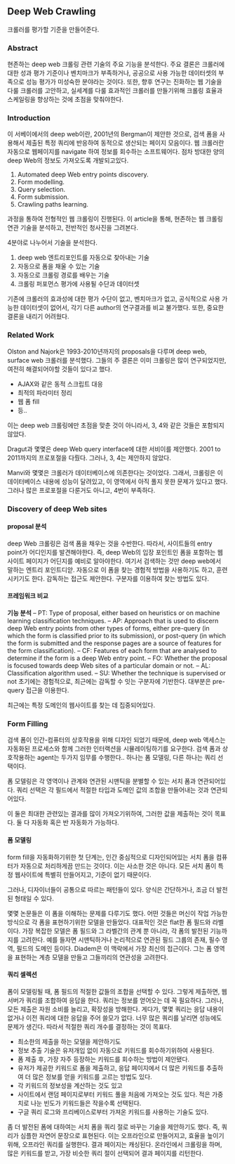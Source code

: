 ## Deep Web Crawling
크롤러를 평가할 기준을 만들어준다. 

### Abstract
현존하는 deep web 크롤링 관련 기술의 주요 기능을 분석한다. 
주요 결론은 크롤러에 대한 성과 평가 기준이나 벤치마크가 부족하거나, 공공으로 사용 가능한 데이터셋의 부족으로 성능 평가가 미성숙한 분야라는 것이다.
또한, 향후 연구는 진화하는 웹 기술을 다룰 크롤러를 고안하고, 실세계를 다룰 효과적인 크롤러를 만들기위해 크롤링 효율과 스케일링을 향상하는 것에 초점을 맞춰야한다. 

### Introduction
이 서베이에서의 deep web이란, 2001년의 Bergman이 제안한 것으로, 검색 폼을 사용해서 제출된 특정 쿼리에 반응하여 동적으로 생산되는 페이지 모음이다.
웹 크롤러란 자동으로 웹페이지를 navigate 하여 정보를 회수하는 소프트웨어다. 점차 방대한 양의 deep Web의 정보도 가져오도록 개발되고있다. 

1. Automated deep Web entry points discovery.
2. Form modelling.
3. Query selection.
4. Form submission.
5. Crawling paths learning.

과정을 통하여 전형적인 웹 크롤링이 진행된다. 
이 article을 통해, 현존하는 웹 크롤링 연관 기술을 분석하고, 전반적인 청사진을 그려본다. 

4분야로 나누어서 기술을 분석한다.
1. deep web 엔트리포인트를 자동으로 찾아내는 기술
2. 자동으로 폼을 채울 수 있는 기술
3. 자동으로 크롤링 경로를 배우는 기술
4. 크롤링 퍼포먼스 평가에 사용될 수단과 데이터셋


기존에 크롤러의 효과성에 대한 평가 수단이 없고, 벤치마크가 없고, 공식적으로 사용 가능한 데이터셋이 없어서, 각기 다른 author의 연구결과를 비교 불가했다. 또한, 중요한 결론을 내리기 어려웠다.

### Related Work
Olston and Najork은 1993-2010년까지의 proposals을 다루며 deep web, surface web 크롤러를 분석했다. 
그들의 주 결론은 이미 크롤링은 많이 연구되었지만, 여전히 해결되어야할 것들이 있다고 했다.
- AJAX와 같은 동적 스크립트 대응
- 최적의 파라미터 정리 
- 웹 폼 fill
- 등..

이는 deep web 크롤링에만 초점을 맞춘 것이 아니라서, 3, 4와 같은 것들은 포함되지 않았다.

Dragut과 몇몇은 deep Web query interface에 대한 서비이를 제안했다. 2001 to 2011까지의 프로포절을 다뤘다. 
그러나, 3, 4는 제안하지 않았다.

Manvi와 몇몇은 크롤러가 데이터베이스에 의존한다는 것이었다. 그래서, 크롤링은 이 데이터베이스 내용에 성능이 달려있고, 이 영역에서 아직 풀지 못한 문제가 있다고 했다. 
그러나 많은 프로포절을 다룬거도 아니고, 4번이 부족하다.

### Discovery of deep Web sites
#### proposal 분석
deep Web 크롤링은 검색 폼을 채우는 것을 수반한다. 따라서, 사이트들의 entry point가 어디인지를 발견해야한다. 즉, deep Web의 입장 포인트인 폼을 포함하는 웹사이트 페이지가 어딘지를 예비로 알아야한다. 
여기서 검색하는 것만 deep web에서 말하는 엔트리 포인트디앋.
자동으로 이 폼을 찾는 경험적 방법을 사용하기도 하고, 훈련시키기도 한다. 감독하는 접근도 제안한다. 구분자를 이용하여 찾는 방법도 있다. 

#### 프레임워크 비교
**기능 분석**
– PT: Type of proposal, either based on heuristics or on machine learning classification
techniques.
– AP: Approach that is used to discern deep Web entry points from other types of forms,
either pre-query (in which the form is classified prior to its submission), or post-query
(in which the form is submitted and the response pages are a source of features for the
form classification).
– CF: Features of each form that are analysed to determine if the form is a deep Web
entry point.
– FO: Whether the proposal is focused towards deep Web sites of a particular domain or
not.
– AL: Classification algorithm used.
– SU: Whether the technique is supervised or not
초기에는 경험적으로, 최근에는 감독할 수 잇는 구분자에 기반한다.
대부분은 pre-query 접근을 이용한다.

최근에는 특정 도메인의 웹사이트를 찾는 데 집중되어있다. 

### Form Filling
검색 폼이 인간-컴퓨터의 상호작용을 위해 디자인 되었기 때문에, deep web 액세스는 자동화된 프로세스와 함께 그러한 인터랙션을 시뮬레이팅하기를 요구한다. 
검색 폼과 상호작용하는 agent는 두가지 임무를 수행한다.. 하나는 폼 모델링, 다른 하나는 쿼리 선택이다.

폼 모델링은 각 영역이나 관계와 연관된 시맨틱을 분별할 수 있는 서치 폼과 연관되어있다. 
쿼리 선택은 각 필드에서 적절한 타입과 도메인 값의 조합을 만들어내는 것과 연관되어있다. 

이 둘은 최대한 관련있는 결과를 많이 가져오기위하여, 그러한 값을 제출하는 것이 목표다. 둘 다 자동화 혹은 반 자동화가 가능하다.

#### 폼 모델링 
form fill을 자동화하기위한 첫 단계는, 인간 중심적으로 디자인되어있는 서치 폼을 컴퓨터가 자동으로 처리하게끔 만드는 것이다. 
이는 사소한 것은 아니다. 모든 서치 폼이 특정 웹사이트에 특별히 만들어지고, 기준이 없기 때문이다.

그러나, 디자이너들이 공통으로 따르는 패턴들이 있다. 
양식은 간단하거나, 조금 더 발전된 형태일 수 있다. 

몇몇 논문들은 이 폼을 이해하는 문제를 다루기도 했다. 어떤 것들은 머신이 작업 가능한 방식으로 각 폼을 표현하기위한 모델을 만들었다. 
대표적인 것은 flat한 폼 필드와 라벨이다. 
가장 복잡한 모델은 폼 필드와 그 라벨간의 관계 뿐 아니라, 각 폼의 발전된 기능까지를 고려한다. 
예를 들자면 시맨틱하거나 논리적으로 연관된 필드 그룹의 존재, 필수 영역, 필드의 도메인 등이다. 
Diadem은 이 맥락에서 가장 최신의 접근이다. 
그는 폼 영역을 표현하는 계층 모델을 만들고 그들끼리의 연관성을 고려한다. 

#### 쿼리 셀렉션
폼이 모델링될 때, 폼 필드의 적절한 값들의 조합을 선택할 수 있다. 그렇게 제출하면, 웹 서버가 쿼리를 조합하여 응답을 한다. 
쿼리는 정보를 얻어오는 데 꼭 필요하다. 그러나, 모든 제출은 자원 소비를 늘리고, 확장성을 방해한다. 게다가, 몇몇 쿼리는 응답 내용이 없거나 이전 쿼리에 대한 응답을 주어 쓸모가 없다.
너무 많은 쿼리를 날리면 성능에도 문제가 생긴다. 따라서 적절한 쿼리 개수를 결정하는 것이 목표다.

- 최소한의 제출을 하는 모델을 제안하기도
- 정보 추출 기술은 유저개입 없이 자동으로 키워드를 회수하기위하여 사용된다. 
- 폼 제출 후, 가장 자주 등장하는 키워드를 회수하는 방법이 제안됐다.
- 유저가 제공한 키워드로 폼을 제출하고, 응답 페이지에서 더 많은 키워드를 추출하여 더 많은 정보를 얻을 키워드를 고르는 방법도 있다. 
- 각 키워드의 정보성을 계산하는 것도 있고
- 사이트에서 랜덤 페이지로부터 키워드 풀을 처음에 가져오는 것도 있다. 적은 가중치로 나눈 빈도가 키워드들은 작을수록 선택된다.
- 구글 쿼리 로그와 프리베이스로부터 가져온 키워드를 사용하는 기술도 있다.

좀 더 발전된 폼에 대하여는 서치 폼을 쿼리 절로 바꾸는 기술을 제안하기도 했다.
즉, 쿼리가 심플한 자연어 문장으로 표현된다.
이는 오프라인으로 만들어지고, 효율을 높이기위해, 오프라인 쿼리를 실행한다. 결과 페이지는 캐싱된다. 
온라인에서 크롤링을 하며, 많은 키워드를 받고, 가장 비슷한 쿼리 절이 선택되어 결과 페이지를 리턴한다. 

